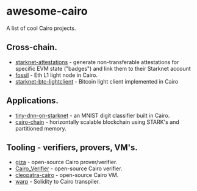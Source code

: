 awesome-cairo
=============

A list of cool Cairo projects.



## Cross-chain.

 * [starknet-attestations](https://github.com/maxgillett/starknet-attestations) - generate non-transferable attestations for specific EVM state ("badges") and link them to their Starknet account
 * [fossil](https://github.com/OilerNetwork/fossil) - Eth L1 light node in Cairo.
 * [starknet-btc-lightclient](https://github.com/samlaf/starknet-btc-lightclient) - Bitcoin light client implemented in Cairo

## Applications.

 * [tiny-dnn-on-starknet](https://github.com/guiltygyoza/tiny-dnn-on-starknet) - an MNIST digit classifier built in Cairo.
 * [cairo-chain](https://github.com/liamzebedee/cairo-chain) - horizontally scalable blockchain using STARK's and partitioned memory.

## Tooling - verifiers, provers, VM's.

 * [giza](https://github.com/maxgillett/giza) - open-source Cairo prover/verifier.
 * [Cairo_Verifier](https://github.com/patrickbiel01/Cairo_Verifier) - open-source Cairo verifier.
 * [cleopatra-cairo](https://github.com/lambdaclass/cleopatra_cairo) - open-source Cairo VM.
 * [warp](https://github.com/NethermindEth/warp) - Solidity to Cairo transpiler.
